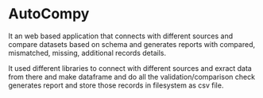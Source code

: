 # AutoCompy

It an web based application that connects with different sources and compare datasets based on schema and generates reports with compared, mismatched, missing, additional records details.

It used different libraries to connect with different sources and exract data from there and make dataframe and do all the validation/comparison check generates report and store those records in filesystem as csv file.


